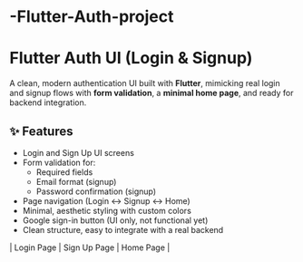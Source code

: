 # -Flutter-Auth-project

# Flutter Auth UI (Login & Signup)

A clean, modern authentication UI built with **Flutter**, mimicking real login and signup flows with **form validation**, a **minimal home page**, and ready for backend integration.

## ✨ Features

- Login and Sign Up UI screens
- Form validation for:
  - Required fields
  - Email format (signup)
  - Password confirmation (signup)
- Page navigation (Login ↔ Signup ↔ Home)
- Minimal, aesthetic styling with custom colors
- Google sign-in button (UI only, not functional yet)
- Clean structure, easy to integrate with a real backend

| Login Page            | Sign Up Page           | Home Page              |
